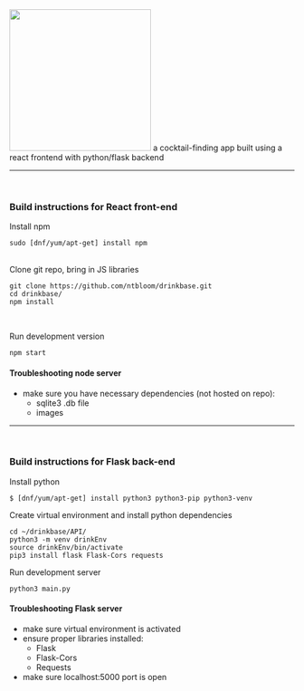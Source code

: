 
<img src=http://ntbloom.com/static/images/drinkBaseWhite.png width=250>
a cocktail-finding app built using a react frontend with python/flask backend


***
<br/>

### Build instructions for React front-end

Install npm

```
sudo [dnf/yum/apt-get] install npm
```
<br/>
Clone git repo, bring in JS libraries

```
git clone https://github.com/ntbloom/drinkbase.git
cd drinkbase/
npm install
```

<br/>

Run development version 

```
npm start
```


#### Troubleshooting node server
* make sure you have necessary dependencies (not hosted on repo):
  * sqlite3 .db file
  * images


***
<br/>

### Build instructions for Flask back-end

Install python

```
$ [dnf/yum/apt-get] install python3 python3-pip python3-venv
```

Create virtual environment and install python dependencies

```
cd ~/drinkbase/API/
python3 -m venv drinkEnv
source drinkEnv/bin/activate
pip3 install flask Flask-Cors requests
```

Run development server

```
python3 main.py
```

#### Troubleshooting Flask server
* make sure virtual environment is activated
* ensure proper libraries installed:
  * Flask
  * Flask-Cors
  * Requests
* make sure localhost:5000 port is open
